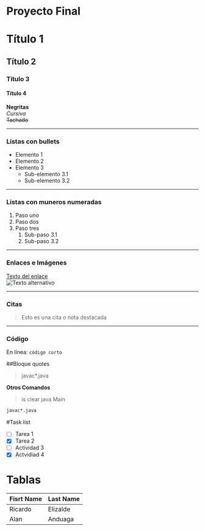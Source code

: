 # Proyecto Final
# Título 1
## Título 2
### Título 3
#### Título 4

**Negritas**  
*Cursiva*  
~~Tachado~~

---

### Listas con bullets

- Elemento 1
- Elemento 2
- Elemento 3
  - Sub-elemento 3.1
  - Sub-elemento 3.2

---

### Listas con muneros numeradas

1. Paso uno
2. Paso dos
3. Paso tres
   1. Sub-paso 3.1
   2. Sub-paso 3.2

---

### Enlaces e Imágenes

[Texto del enlace](https://ejemplo.com)  
![Texto alternativo](https://ruta-de-la-imagen.png)

---

### Citas

> Esto es una cita o nota destacada

---

### Código

En línea: `código corto`

##Bloque quotes
>javac*.java

**Otros Comandos**
>is
>clear
>java Main

  ```bash
javac*.java
  ```
#Task list
- [ ] Tarea 1
- [x] Tarea 2 
- [ ] Actividad 3
- [x] Actvidiad 4

# Tablas 

Fisrt Name | Last Name
-----------|-----------
Ricardo | Elizalde
Alan | Anduaga







